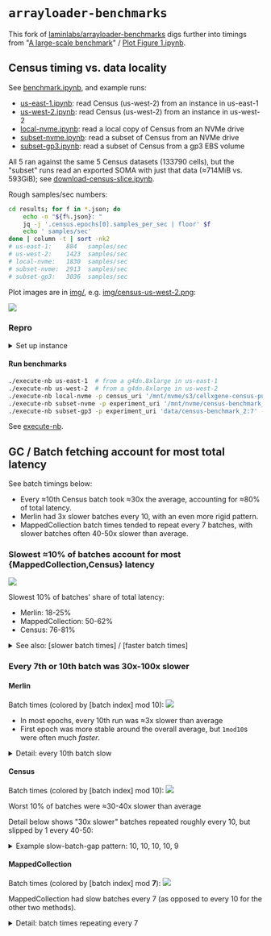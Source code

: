 # `arrayloader-benchmarks`

This fork of [laminlabs/arrayloader-benchmarks] digs further into timings from "[A large-scale benchmark]" / [Plot Figure 1.ipynb](Plot%20Figure%201.ipynb).

## Census timing vs. data locality

See [benchmark.ipynb](benchmark.ipynb), and example runs:
- [us-east-1.ipynb](benchmarkes/us-east-1.ipynb): read Census (us-west-2) from an instance in us-east-1
- [us-west-2.ipynb](benchmarkes/us-west-2.ipynb): read Census (us-west-2) from an instance in us-west-2
- [local-nvme.ipynb](benchmarkes/local-nvme.ipynb): read a local copy of Census from an NVMe drive
- [subset-nvme.ipynb](benchmarkes/subset-nvme.ipynb): read a subset of Census from an NVMe drive
- [subset-gp3.ipynb](benchmarkes/subset-gp3.ipynb): read a subset of Census from a gp3 EBS volume

All 5 ran against the same 5 Census datasets (133790 cells), but the "subset" runs read an exported SOMA with just that data (≈714MiB vs. 593GiB); see [download-census-slice.ipynb](download-census-slice.ipynb).

Rough samples/sec numbers:
```bash
cd results; for f in *.json; do
    echo -n "${f%.json}: "
    jq -j '.census.epochs[0].samples_per_sec | floor' $f
    echo ' samples/sec'
done | column -t | sort -nk2
# us-east-1:    884   samples/sec
# us-west-2:    1423  samples/sec
# local-nvme:   1830  samples/sec
# subset-nvme:  2913  samples/sec
# subset-gp3:   3036  samples/sec
```

Plot images are in [img/](img/), e.g. [img/census-us-west-2.png](img/census-us-west-2.png):

![](img/census-us-west-2.png)

### Repro

<details><summary>Set up instance</summary>

Launch g4dn.8xlarge, [`ami-0a8b4201c73c1b68f`]: (Amazon Linux 2 AMI with NVIDIA TESLA GPU Driver)

```bash
# Clone repo
sudo yum update -y && sudo yum install -y git htop tree wget

# Install more recent GCC (TileDB-SOMA build seems to require ≥11, definitely >8, instance comes with 7.3.1)
# See https://github.com/ryan-williams/linux-helpers/blob/11e7455cef7207de86826bf5b486dffa175aa9f5/.yum-rc#L18-L28
install_devtools 11
echo 'scl enable devtoolset-11 bash' >> ~/.bash_profile

# Install more recent CMake (TileDB-SOMA build requires ≥3.21, instance comes with 2.8.x)
cmake_version=3.29.2
cmake_stem=cmake-$cmake_version-linux-x86_64.sh
wget https://github.com/Kitware/CMake/releases/download/v$v/$cmake_stem.sh
bash $cmake_stem.sh
export PATH="$HOME/$cmake_stem/bin:$PATH"
echo "export PATH=\"\$HOME/$cmake_stem/bin:\$PATH\"" >> ~/.bash_profile

git clone --recurse-submodules git@github.com:ryan-williams/arrayloader-benchmarks.git
cd arrayloader-benchmarks

# Install/Configure Conda+env
. <(curl -L https://j.mp/_rc) runsascoded/.rc  # dotfiles
install_conda  # install Conda, configure libmamba solver
conda env update -n arrayloader-benchmarks -f environment.yml
conda activate arrayloader-benchmarks
echo 'conda activate arrayloader-benchmarks' >> ~/.bash_profile

# Install local TileDB-SOMA
cd tiledb-soma
make install
pip install -e apis/python
cd ..

# Install local cellxgene_census
pip install -e cellxgene-census/api/python/cellxgene_census

# Export Census subset to data/census-benchmark_2:7
nb=download-census-slice.ipynb
mkdir out
papermill $nb out/$nb
```

Dotfiles repo: [runsascoded/.rc], [`install_conda`], [`mnt_nvme`]
</details>

#### Run benchmarks
```bash
./execute-nb us-east-1  # from a g4dn.8xlarge in us-east-1
./execute-nb us-west-2  # from a g4dn.8xlarge in us-west-2
./execute-nb local-nvme -p census_uri '/mnt/nvme/s3/cellxgene-census-public-us-west-2/cell-census/2023-12-15/soma'
./execute-nb subset-nvme -p experiment_uri '/mnt/nvme/census-benchmark_2:7' -p n_vars 0  # 20k vars already sliced
./execute-nb subset-gp3 -p experiment_uri 'data/census-benchmark_2:7' -p n_vars 0  # 20k vars already sliced
```

See [execute-nb](execute-nb).

## GC / Batch fetching account for most total latency

See batch timings below: 
- Every ≈10th Census batch took ≈30x the average, accounting for ≈80% of total latency.
- Merlin had 3x slower batches every 10, with an even more rigid pattern.
- MappedCollection batch times tended to repeat every 7 batches, with slower batches often 40-50x slower than average.

### Slowest ≈10% of batches account for most {MappedCollection,Census} latency

[![](screenshots/cdf.gif)](screenshots/)

Slowest 10% of batches' share of total latency:
- Merlin: 18-25%
- MappedCollection: 50-62%
- Census: 76-81%

<details><summary>See also: [slower batch times] / [faster batch times]</summary>

[![](screenshots/ratios.gif)](screenshots/)
</details>

### Every 7th or 10th batch was 30x-100x slower

#### Merlin
Batch times (colored by [batch index] mod 10):
[![](img/merlin_batches_mod10.png)](img/merlin_batches_mod10.png)

- In most epochs, every 10th run was ≈3x slower than average
- First epoch was more stable around the overall average, but `1mod10`s were often much *faster*.

<details><summary>Detail: every 10th batch slow</summary>

[![](img/merlin_batches_mod10_1200:1800.png)](img/merlin_batches_mod10_1200:1800.png)

The first epoch exhibited different "every 10th batch" periodicity.
</details>

#### Census
Batch times (colored by [batch index] mod 10):
[![](img/census_batches_mod10.png)](img/census_batches_mod10.png)

Worst 10% of batches were ≈30-40x slower than average

Detail below shows "30x slower" batches repeated roughly every 10, but slipped by 1 every 40-50:

<details><summary>Example slow-batch-gap pattern: 10, 10, 10, 10, 9</summary>

[![](img/census_batches_mod10_1200:1800.png)](img/census_batches_mod10_1200:1800.png)
</details>

#### MappedCollection
Batch times (colored by [batch index] mod **7**):
[![](img/mappedcollection_batches_mod7.png)](img/mappedcollection_batches_mod7.png)

MappedCollection had slow batches every 7 (as opposed to every 10 for the other two methods).

<details><summary>Detail: batch times repeating every 7</summary>

[![](img/mappedcollection_batches_mod7_1200:1800.png)](img/mappedcollection_batches_mod7_1200:1800.png)
</details>

[laminlabs/arrayloader-benchmarks]: https://github.com/laminlabs/arrayloader-benchmarks
[A large-scale benchmark]: https://lamin.ai/blog/arrayloader-benchmarks#a-large-scale-benchmark

[a subset of Census]: download-census-slice.ipynb

[`ami-0a8b4201c73c1b68f`]: https://aws.amazon.com/marketplace/server/fulfillment?ami=ami-0a8b4201c73c1b68f&deliveryMethod=e6724620-3ffb-4cc9-9690-c310d8e794ef&productId=e6724620-3ffb-4cc9-9690-c310d8e794ef&ref_=cfg_full_continue&region=us-east-1&version=6568a2d5-69a5-40ab-affe-0d5735f010d5
[runsascoded/.rc]: https://github.com/runsascoded/.rc
[`install_conda`]: https://github.com/ryan-williams/py-helpers/blob/b7cf68ad76f3cbba66055485a5084121dd3ec839/.py-rc#L418-L449
[`mnt_nvme`]: https://github.com/ryan-williams/aws-helpers/blob/8fd44f731df904269f2d915413e13c75a5fc1af4/.aws-rc#L658-L669
